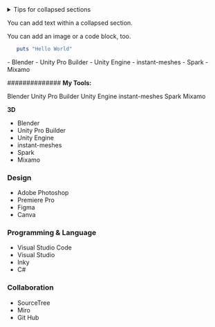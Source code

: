 

<details>

<summary>Tips for collapsed sections</summary>

### You can add a header

You can add text within a collapsed section. 

You can add an image or a code block, too.

```ruby
   puts "Hello World"
```

</details>



You can add text within a collapsed section. 

You can add an image or a code block, too.

```ruby
   puts "Hello World"
```

</details>
  - Blender
- Unity Pro Builder
- Unity Engine
- instant-meshes
- Spark
- Mixamo
</sub> 

############## **My Tools:**

Blender
Unity Pro Builder
Unity Engine
instant-meshes
Spark
Mixamo

**3D**
- Blender
- Unity Pro Builder
- Unity Engine
- instant-meshes
- Spark
- Mixamo

### **Design**
- Adobe Photoshop
- Premiere Pro
- Figma
- Canva

### **Programming & Language**
- Visual Studio Code
- Visual Studio
- Inky
- C#

### **Collaboration**
- SourceTree
- Miro
- Git Hub
